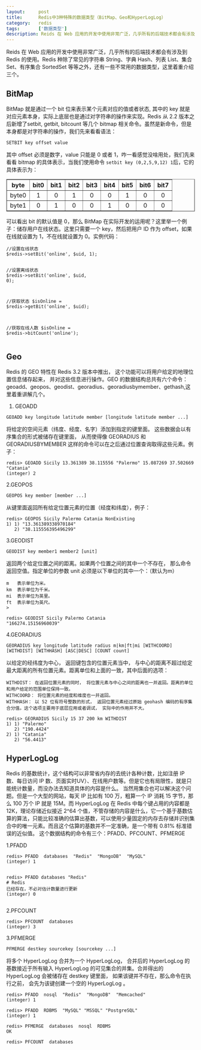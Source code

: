 ```yaml
---
layout:     post
title:      Redis中3种特殊的数据类型（BitMap、Geo和HyperLogLog）
category:   redis
tags:       ['数据类型']
description: Reids 在 Web 应用的开发中使用非常广泛，几乎所有的后端技术都会有涉及到 Redis 的使用。Redis 种除了常见的字符串 String、字典 Hash、列表 List、集合 Set、有序集合 SortedSet 等等之外，还有一些不常用的数据类型，这里着重介绍三个。下面话不多说了，来一起看看详细的介绍吧。
---
```


Reids 在 Web 应用的开发中使用非常广泛，几乎所有的后端技术都会有涉及到 Redis 的使用。Redis 种除了常见的字符串 String、字典 Hash、列表 List、集合 Set、有序集合 SortedSet 等等之外，还有一些不常用的数据类型，这里着重介绍三个。</p>
<h2>BitMap</h2>
<p>BitMap 就是通过一个 bit 位来表示某个元素对应的值或者状态, 其中的 key 就是对应元素本身，实际上底层也是通过对字符串的操作来实现。Redis 从 2.2 版本之后新增了setbit, getbit, bitcount 等几个 bitmap 相关命令。虽然是新命令，但是本身都是对字符串的操作，我们先来看看语法：</p>
<pre><code class="hljs bash copyable" lang="bash">SETBIT key offset value
</code></pre><p>其中 offset 必须是数字，value 只能是 0 或者 1，咋一看感觉没啥用处，我们先来看看 bitmap 的具体表示，当我们使用命令 <code>setbit key (0,2,5,9,12) 1</code>后，它的具体表示为：</p>
<table border="1">
<thead>
<tr>
<th>byte</th>
<th style="text-align:center">bit0</th>
<th style="text-align:center">bit1</th>
<th style="text-align:center">bit2</th>
<th style="text-align:center">bit3</th>
<th style="text-align:center">bit4</th>
<th style="text-align:center">bit5</th>
<th style="text-align:center">bit6</th>
<th style="text-align:center">bit7</th>
</tr>
</thead>
<tbody>
<tr>
<td>byte0</td>
<td style="text-align:center">1</td>
<td style="text-align:center">0</td>
<td style="text-align:center">1</td>
<td style="text-align:center">0</td>
<td style="text-align:center">0</td>
<td style="text-align:center">1</td>
<td style="text-align:center">0</td>
<td style="text-align:center">0</td>
</tr>
<tr>
<td>byte1</td>
<td style="text-align:center">0</td>
<td style="text-align:center">1</td>
<td style="text-align:center">0</td>
<td style="text-align:center">0</td>
<td style="text-align:center">1</td>
<td style="text-align:center">0</td>
<td style="text-align:center">0</td>
<td style="text-align:center">0</td>
</tr>
</tbody>
</table>
<p>可以看出 bit 的默认值是 0，那么 BitMap 在实际开发的运用呢？这里举一个例子：储存用户在线状态。这里只需要一个 key，然后把用户 ID 作为 offset，如果在线就设置为 1，不在线就设置为 0。实例代码：</p>
<pre><code class="hljs php copyable" lang="php"><span class="hljs-comment">//设置在线状态</span>
$redis-&gt;setBit(<span class="hljs-string">'online'</span>, $uid, <span class="hljs-number">1</span>);

<span class="hljs-comment">//设置离线状态</span>
$redis-&gt;setBit(<span class="hljs-string">'online'</span>, $uid, <span class="hljs-number">0</span>);

<span class="hljs-comment">//获取状态</span>
$isOnline = $redis-&gt;getBit(<span class="hljs-string">'online'</span>, $uid);

<span class="hljs-comment">//获取在线人数</span>
$isOnline = $redis-&gt;bitCount(<span class="hljs-string">'online'</span>);
</code></pre><h2>Geo</h2>
<p>Redis 的 GEO 特性在 Redis 3.2 版本中推出， 这个功能可以将用户给定的地理位置信息储存起来， 并对这些信息进行操作。GEO 的数据结构总共有六个命令：geoadd、geopos、geodist、georadius、georadiusbymember、gethash,这里着重讲解几个。</p>
<ol>
<li>GEOADD</li>
</ol>
<pre><code class="hljs bash copyable" lang="bash">GEOADD key longitude latitude member [longitude latitude member ...]
</code></pre><p>将给定的空间元素（纬度、经度、名字）添加到指定的键里面。 这些数据会以有序集合的形式被储存在键里面， 从而使得像 GEORADIUS 和 GEORADIUSBYMEMBER 这样的命令可以在之后通过位置查询取得这些元素。例子：</p>
<pre><code class="hljs bash copyable" lang="bash">redis&gt; GEOADD Sicily 13.361389 38.115556 <span class="hljs-string">"Palermo"</span> 15.087269 37.502669 <span class="hljs-string">"Catania"</span>
(<span class="hljs-built_in">integer</span>) 2
</code></pre><p>2.GEOPOS</p>
<pre><code class="hljs bash copyable" lang="bash">GEOPOS key member [member ...]
</code></pre><p>从键里面返回所有给定位置元素的位置（经度和纬度），例子：</p>
<pre><code class="hljs bash copyable" lang="bash">redis&gt; GEOPOS Sicily Palermo Catania NonExisting
1) 1) <span class="hljs-string">"13.361389338970184"</span>
   2) <span class="hljs-string">"38.115556395496299"</span>
</code></pre><p>3.GEODIST</p>
<pre><code class="hljs bash copyable" lang="bash">GEODIST key member1 member2 [unit]
</code></pre><p>返回两个给定位置之间的距离。如果两个位置之间的其中一个不存在， 那么命令返回空值。指定单位的参数 unit 必须是以下单位的其中一个：（默认为m）</p>
<pre><code class="hljs bash copyable" lang="bash">m   表示单位为米。
km  表示单位为千米。
mi  表示单位为英里。
ft  表示单位为英尺。
></code></pre><pre><code class="hljs bash copyable" lang="bash">redis&gt; GEODIST Sicily Palermo Catania
<span class="hljs-string">"166274.15156960039"</span>
</code></pre><p>4.GEORADIUS</p>
<pre><code class="hljs bash copyable" lang="bash">GEORADIUS key longitude latitude radius m|km|ft|mi [WITHCOORD] [WITHDIST] [WITHHASH] [ASC|DESC] [COUNT count]
</code></pre><p>以给定的经纬度为中心， 返回键包含的位置元素当中， 与中心的距离不超过给定最大距离的所有位置元素。距离单位和上面的一致，其中后面的选项：</p>
<pre><code class="hljs bash copyable" lang="bash">WITHDIST： 在返回位置元素的同时， 将位置元素与中心之间的距离也一并返回。距离的单位和用户给定的范围单位保持一致。
WITHCOORD： 将位置元素的经度和维度也一并返回。
WITHHASH： 以 52 位有符号整数的形式， 返回位置元素经过原始 geohash 编码的有序集合分值。这个选项主要用于底层应用或者调试， 实际中的作用并不大。
</code></pre><pre><code class="hljs bash copyable" lang="bash">redis&gt; GEORADIUS Sicily 15 37 200 km WITHDIST
1) 1) <span class="hljs-string">"Palermo"</span>
   2) <span class="hljs-string">"190.4424"</span>
2) 1) <span class="hljs-string">"Catania"</span>
   2) <span class="hljs-string">"56.4413"</span>
</code></pre><h2>HyperLogLog</h2>
<p>Redis 的基数统计，这个结构可以非常省内存的去统计各种计数，比如注册 IP 数、每日访问 IP 数、页面实时UV）、在线用户数等。但是它也有局限性，就是只能统计数量，而没办法去知道具体的内容是什么。
当然用集合也可以解决这个问题。但是一个大型的网站，每天 IP 比如有 100 万，粗算一个 IP 消耗 15 字节，那么 100 万个 IP 就是 15M。而 HyperLogLog 在 Redis 中每个键占用的内容都是 12K，理论存储近似接近 2^64 个值，不管存储的内容是什么，它一个基于基数估算的算法，只能比较准确的估算出基数，可以使用少量固定的内存去存储并识别集合中的唯一元素。而且这个估算的基数并不一定准确，是一个带有 0.81% 标准错误的近似值。
这个数据结构的命令有三个：PFADD、PFCOUNT、PFMERGE</p>
<p>1.PFADD</p>
<pre><code class="hljs bash copyable" lang="bash">redis&gt; PFADD  databases  <span class="hljs-string">"Redis"</span>  <span class="hljs-string">"MongoDB"</span>  <span class="hljs-string">"MySQL"</span>
(<span class="hljs-built_in">integer</span>) 1

redis&gt; PFADD  databases  <span class="hljs-string">"Redis"</span>    <span class="hljs-comment"># Redis 已经存在，不必对估计数量进行更新</span>
(<span class="hljs-built_in">integer</span>) 0
</code></pre><p>2.PFCOUNT</p>
<pre><code class="hljs bash copyable" lang="bash">redis&gt; PFCOUNT  databases
(<span class="hljs-built_in">integer</span>) 3
</code></pre><p>3.PFMERGE</p>
<pre><code class="hljs bash copyable" lang="bash">PFMERGE destkey sourcekey [sourcekey ...]
</code></pre><p>将多个 HyperLogLog 合并为一个 HyperLogLog， 合并后的 HyperLogLog 的基数接近于所有输入 HyperLogLog 的可见集合的并集。合并得出的 HyperLogLog 会被储存在 destkey 键里面， 如果该键并不存在，那么命令在执行之前， 会先为该键创建一个空的 HyperLogLog 。</p>
<pre><code class="hljs bash copyable" lang="bash">redis&gt; PFADD  nosql  <span class="hljs-string">"Redis"</span>  <span class="hljs-string">"MongoDB"</span>  <span class="hljs-string">"Memcached"</span>
(<span class="hljs-built_in">integer</span>) 1

redis&gt; PFADD  RDBMS  <span class="hljs-string">"MySQL"</span> <span class="hljs-string">"MSSQL"</span> <span class="hljs-string">"PostgreSQL"</span>
(<span class="hljs-built_in">integer</span>) 1

redis&gt; PFMERGE  databases  nosql  RDBMS
OK

redis&gt; PFCOUNT  databases
